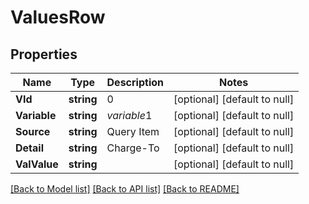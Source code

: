 # ValuesRow

## Properties
Name | Type | Description | Notes
------------ | ------------- | ------------- | -------------
**VId** | **string** | 0 | [optional] [default to null]
**Variable** | **string** | $variable1$ | [optional] [default to null]
**Source** | **string** | Query Item | [optional] [default to null]
**Detail** | **string** | Charge-To | [optional] [default to null]
**ValValue** | **string** |  | [optional] [default to null]

[[Back to Model list]](../README.md#documentation-for-models) [[Back to API list]](../README.md#documentation-for-api-endpoints) [[Back to README]](../README.md)

